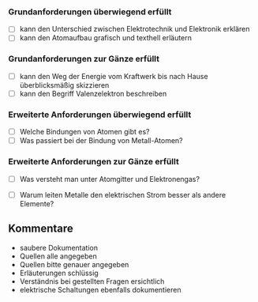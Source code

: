 ### Grundanforderungen **überwiegend erfüllt**
- [ ] kann den Unterschied zwischen Elektrotechnik und Elektronik erklären
- [ ] kann den Atomaufbau grafisch und texthell erläutern

### Grundanforderungen **zur Gänze erfüllt**
- [ ] kann den Weg der Energie vom Kraftwerk bis nach Hause überblicksmäßig skizzieren
- [ ] kann den Begriff Valenzelektron beschreiben

### Erweiterte Anforderungen **überwiegend erfüllt**
- [ ] Welche Bindungen von Atomen gibt es?
- [ ] Was passiert bei der Bindung von Metall-Atomen?

### Erweiterte Anforderungen **zur Gänze erfüllt**
- [ ] Was versteht man unter Atomgitter und Elektronengas?
- [ ] Warum leiten Metalle den elektrischen Strom besser als andere Elemente?


## Kommentare
- saubere Dokumentation
- Quellen alle angegeben
- Quellen bitte genauer angegeben
- Erläuterungen schlüssig
- Verständnis bei gestellten Fragen ersichtlich
- elektrische Schaltungen ebenfalls dokumentieren
